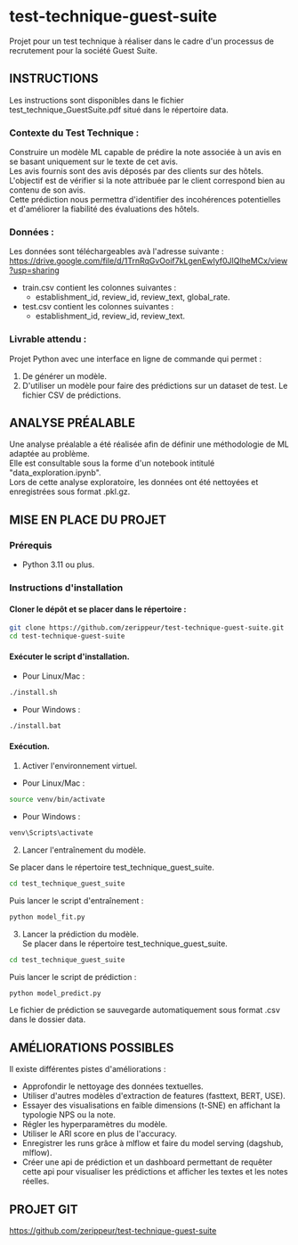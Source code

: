 # test-technique-guest-suite

Projet pour un test technique à réaliser dans le cadre d'un processus de recrutement pour la société Guest Suite.   

## INSTRUCTIONS 
Les instructions sont disponibles dans le fichier test_technique_GuestSuite.pdf situé dans le répertoire data.   

### Contexte du Test Technique :
Construire un modèle ML capable de prédire la note associée à un avis en se basant uniquement sur le texte de cet avis.   
Les avis fournis sont des avis déposés par des clients sur des hôtels.   
L'objectif est de vérifier si la note attribuée par le client correspond bien au contenu de son avis.   
Cette prédiction nous permettra d'identifier des incohérences potentielles et d'améliorer la fiabilité des évaluations des hôtels.      

### Données :
Les données sont téléchargeables avà l'adresse suivante :   
https://drive.google.com/file/d/1TrnRqGvOoif7kLgenEwIyf0JlQlheMCx/view?usp=sharing

- train.csv contient les colonnes suivantes :
    - establishment_id, review_id, review_text, global_rate.
- test.csv contient les colonnes suivantes :
    - establishment_id, review_id, review_text.  

### Livrable attendu :
Projet Python avec une interface en ligne de commande qui permet :
1. De générer un modèle.
2. D'utiliser un modèle pour faire des prédictions sur un dataset de test.
Le fichier CSV de prédictions.

## ANALYSE PRÉALABLE

Une analyse préalable a été réalisée afin de définir une méthodologie de ML adaptée au problème.   
Elle est consultable sous la forme d'un notebook intitulé "data_exploration.ipynb".   
Lors de cette analyse exploratoire, les données ont été nettoyées et enregistrées sous format .pkl.gz.   

## MISE EN PLACE DU PROJET

### Prérequis

- Python 3.11 ou plus.

### Instructions d'installation

#### Cloner le dépôt et se placer dans le répertoire :   
```bash
git clone https://github.com/zerippeur/test-technique-guest-suite.git
cd test-technique-guest-suite
```

#### Exécuter le script d'installation.   
- Pour Linux/Mac :
```bash
./install.sh
```
- Pour Windows :
```bash
./install.bat
```

#### Exécution.   
1. Activer l'environnement virtuel.   
- Pour Linux/Mac :
```bash
source venv/bin/activate
```
- Pour Windows :
```bash
venv\Scripts\activate
```

2. Lancer l'entraînement du modèle.   

Se placer dans le répertoire test_technique_guest_suite.   
```bash
cd test_technique_guest_suite
```
Puis lancer le script d'entraînement :   
```bash
python model_fit.py
```

3. Lancer la prédiction du modèle.   
Se placer dans le répertoire test_technique_guest_suite.   
```bash
cd test_technique_guest_suite
```
Puis lancer le script de prédiction :   
```bash
python model_predict.py
```

Le fichier de prédiction se sauvegarde automatiquement sous format .csv dans le dossier data.   

## AMÉLIORATIONS POSSIBLES

Il existe différentes pistes d'améliorations :
- Approfondir le nettoyage des données textuelles.
- Utiliser d'autres modèles d'extraction de features (fasttext, BERT, USE).
- Essayer des visualisations en faible dimensions (t-SNE) en affichant la typologie NPS ou la note.
- Régler les hyperparamètres du modèle.
- Utiliser le ARI score en plus de l'accuracy.
- Enregistrer les runs grâce à mlflow et faire du model serving (dagshub, mlflow).
- Créer une api de prédiction et un dashboard permettant de requêter cette api pour visualiser les prédictions et afficher les textes et les notes réelles.

## PROJET GIT

https://github.com/zerippeur/test-technique-guest-suite
